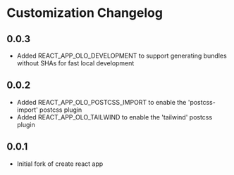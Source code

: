 # Customization Changelog

## 0.0.3

- Added REACT_APP_OLO_DEVELOPMENT to support generating bundles without SHAs for fast local development

## 0.0.2

- Added REACT_APP_OLO_POSTCSS_IMPORT to enable the 'postcss-import' postcss plugin
- Added REACT_APP_OLO_TAILWIND to enable the 'tailwind' postcss plugin

## 0.0.1

- Initial fork of create react app
